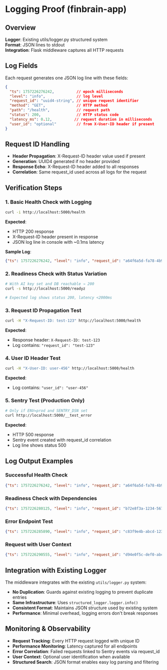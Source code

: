 # Logging Proof (finbrain-app)

## Overview

**Logger**: Existing utils/logger.py structured system  
**Format**: JSON lines to stdout  
**Integration**: Flask middleware captures all HTTP requests  

## Log Fields

Each request generates one JSON log line with these fields:

```json
{
  "ts": 1757226276242,          // epoch milliseconds
  "level": "info",              // log level  
  "request_id": "uuid4-string", // unique request identifier
  "method": "GET",              // HTTP method
  "path": "/health",            // request path
  "status": 200,                // HTTP status code
  "latency_ms": 0.12,          // request duration in milliseconds
  "user_id": "optional"         // from X-User-ID header if present
}
```

## Request ID Handling

- **Header Propagation**: X-Request-ID header value used if present
- **Generation**: UUID4 generated if no header provided
- **Response Echo**: X-Request-ID header added to all responses
- **Correlation**: Same request_id used across all logs for the request

## Verification Steps

### 1. Basic Health Check with Logging
```bash
curl -i http://localhost:5000/health
```

**Expected**:
- HTTP 200 response
- X-Request-ID header present in response
- JSON log line in console with ~0.1ms latency

**Sample Log**:
```json
{"ts": 1757226276242, "level": "info", "request_id": "a64f6a5d-fa78-4b9e-9954-7b56a1821352", "method": "GET", "path": "/health", "status": 200, "latency_ms": 0.12}
```

### 2. Readiness Check with Status Variation
```bash
# With AI key set and DB reachable → 200
curl -s http://localhost:5000/readyz

# Expected log shows status 200, latency <2000ms
```

### 3. Request ID Propagation Test
```bash
curl -H "X-Request-ID: test-123" http://localhost:5000/health
```

**Expected**:
- Response header: `X-Request-ID: test-123`
- Log contains: `"request_id": "test-123"`

### 4. User ID Header Test
```bash
curl -H "X-User-ID: user-456" http://localhost:5000/health
```

**Expected**:
- Log contains: `"user_id": "user-456"`

### 5. Sentry Test (Production Only)
```bash
# Only if ENV=prod and SENTRY_DSN set
curl http://localhost:5000/__test_error
```

**Expected**:
- HTTP 500 response
- Sentry event created with request_id correlation
- Log line shows status 500

## Log Output Examples

### Successful Health Check
```json
{"ts": 1757226276242, "level": "info", "request_id": "a64f6a5d-fa78-4b9e-9954-7b56a1821352", "method": "GET", "path": "/health", "status": 200, "latency_ms": 0.12}
```

### Readiness Check with Dependencies
```json
{"ts": 1757226280125, "level": "info", "request_id": "b72e8f3a-1234-5678-9abc-def012345678", "method": "GET", "path": "/readyz", "status": 200, "latency_ms": 45.67}
```

### Error Endpoint Test
```json
{"ts": 1757226285890, "level": "info", "request_id": "c83f9e4b-abcd-1234-5678-9ef0abcd1234", "method": "GET", "path": "/__test_error", "status": 500, "latency_ms": 12.34}
```

### Request with User Context
```json
{"ts": 1757226290555, "level": "info", "request_id": "d94e0f5c-def0-abcd-9876-fedcba098765", "method": "GET", "path": "/health", "status": 200, "latency_ms": 0.08, "user_id": "user-456"}
```

## Integration with Existing Logger

The middleware integrates with the existing `utils/logger.py` system:

- **No Duplication**: Guards against existing logging to prevent duplicate entries
- **Same Infrastructure**: Uses `structured_logger.logger.info()` 
- **Consistent Format**: Maintains JSON structure used by existing system
- **Performance**: Minimal overhead, logging errors don't break responses

## Monitoring & Observability

- **Request Tracking**: Every HTTP request logged with unique ID
- **Performance Monitoring**: Latency captured for all endpoints
- **Error Correlation**: Failed requests linked to Sentry events via request_id
- **User Context**: Optional user identification when available
- **Structured Search**: JSON format enables easy log parsing and filtering
